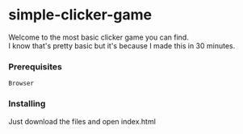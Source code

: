 # simple-clicker-game

Welcome to the most basic clicker game you can find.<br/>
I know that's pretty basic but it's because I made this in 30 minutes.

### Prerequisites

```
Browser
```

### Installing

Just download the files and open index.html
